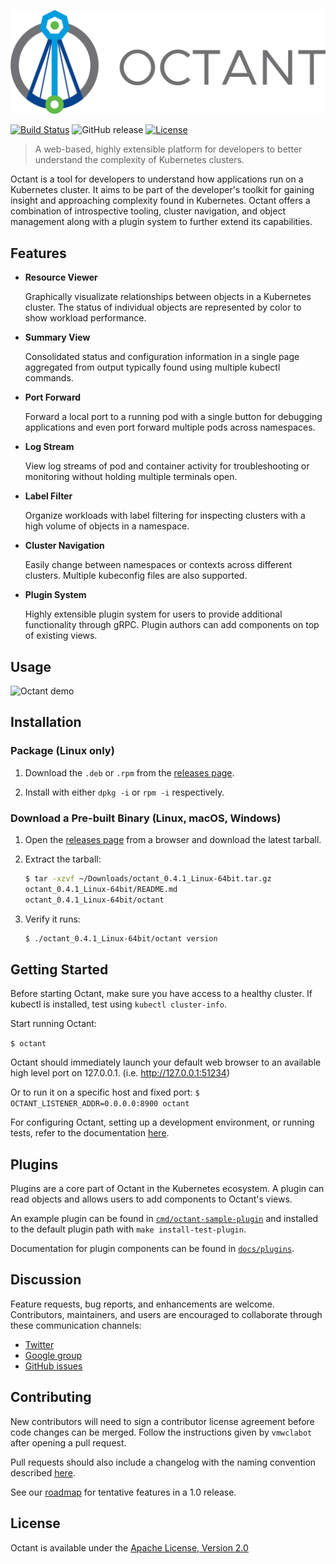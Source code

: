 ![Logo][octant-logo]

[![Build Status](https://cloud.drone.io/api/badges/vmware/octant/status.svg)](https://cloud.drone.io/vmware/octant)
![GitHub release](https://img.shields.io/github/release/vmware/octant.svg)
[![License](https://img.shields.io/badge/License-Apache%202.0-blue.svg)](https://opensource.org/licenses/Apache-2.0)

> A web-based, highly extensible platform for developers to better understand the complexity of Kubernetes clusters.

Octant is a tool for developers to understand how applications run on a Kubernetes cluster. It aims to be part of the developer's toolkit for gaining insight and approaching complexity found in Kubernetes. Octant offers a combination of introspective tooling, cluster navigation, and object management along with a plugin system to further extend its capabilities.

## Features

* **Resource Viewer**

    Graphically visualizate relationships between objects in a Kubernetes cluster. The status of individual objects are represented by color to show workload performance.

* **Summary View**

    Consolidated status and configuration information in a single page aggregated from output typically found using multiple kubectl commands.

* **Port Forward**

    Forward a local port to a running pod with a single button for debugging applications and even port forward multiple pods across namespaces.
 
* **Log Stream**

    View log streams of pod and container activity for troubleshooting or monitoring without holding multiple terminals open.

* **Label Filter**

    Organize workloads with label filtering for inspecting clusters with a high volume of objects in a namespace.

* **Cluster Navigation**

   Easily change between namespaces or contexts across different clusters. Multiple kubeconfig files are also supported.

 * **Plugin System**

   Highly extensible plugin system for users to provide additional functionality through gRPC. Plugin authors can add components on top of existing views.

## Usage

![Octant demo](docs/octant-demo.gif)

## Installation

<!-- TODO: brew and choco install -->
### Package (Linux only)

1. Download the `.deb` or `.rpm` from the [releases page](https://github.com/vmware/octant/releases).

2. Install with either `dpkg -i` or `rpm -i` respectively.

### Download a Pre-built Binary (Linux, macOS, Windows)

1. Open the [releases page](https://github.com/vmware/octant/releases) from a browser and download the latest tarball.

2. Extract the tarball:

    ```sh
    $ tar -xzvf ~/Downloads/octant_0.4.1_Linux-64bit.tar.gz
    octant_0.4.1_Linux-64bit/README.md
    octant_0.4.1_Linux-64bit/octant
    ```

3. Verify it runs:

    ```sh
    $ ./octant_0.4.1_Linux-64bit/octant version
    ```

## Getting Started

Before starting Octant, make sure you have access to a healthy cluster. If kubectl is installed, test using `kubectl cluster-info`.

Start running Octant:

`$ octant`

Octant should immediately launch your default web browser to an available high level port on 127.0.0.1. (i.e. http://127.0.0.1:51234)

Or to run it on a specific host and fixed port:
`$ OCTANT_LISTENER_ADDR=0.0.0.0:8900 octant`

For configuring Octant, setting up a development environment, or running tests, refer to the documentation [here](docs/getting-started.md).

## Plugins

Plugins are a core part of Octant in the Kubernetes ecosystem. A plugin can read objects and allows users to add components to Octant's views.

An example plugin can be found in [`cmd/octant-sample-plugin`](cmd/octant-sample-plugin) and installed to the default plugin path with `make install-test-plugin`.

Documentation for plugin components can be found in [`docs/plugins`](docs/plugins).

## Discussion

Feature requests, bug reports, and enhancements are welcome. Contributors, maintainers, and users are encouraged to collaborate through these communication channels:

 - [Twitter](https://twitter.com/projectoctant)
 - [Google group](https://groups.google.com/forum/#!forum/project-octant/)
 - [GitHub issues](https://github.com/vmware/octant/issues)

## Contributing

New contributors will need to sign a contributor license agreement before code changes can be merged. Follow the instructions given by `vmwclabot` after opening a pull request.

Pull requests should also include a changelog with the naming convention described [here](CONTRIBUTING.md).

See our [roadmap](ROADMAP.md) for tentative features in a 1.0 release.

## License

Octant is available under the [Apache License, Version 2.0](LICENSE)

[octant-logo]: /docs/octant-logo.png
